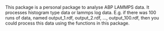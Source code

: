 This package is a personal package to analyse ABP LAMMPS data.
It processes histogram type data or lammps log data. E.g. if there
was 100 runs of data, named output_1.rdf, output_2.rdf, ...,
output_100.rdf, then you could process this data using the functions
in this package.